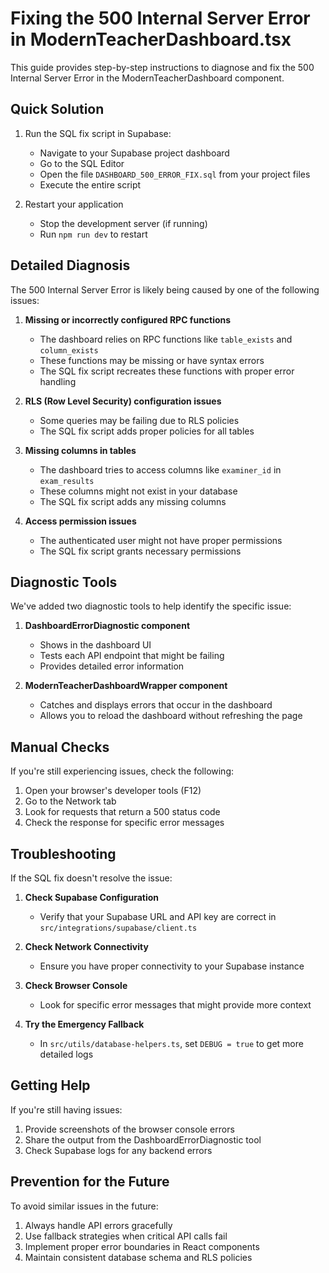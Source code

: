 # Fixing the 500 Internal Server Error in ModernTeacherDashboard.tsx

This guide provides step-by-step instructions to diagnose and fix the 500 Internal Server Error in the ModernTeacherDashboard component.

## Quick Solution

1. Run the SQL fix script in Supabase:
   - Navigate to your Supabase project dashboard
   - Go to the SQL Editor
   - Open the file `DASHBOARD_500_ERROR_FIX.sql` from your project files
   - Execute the entire script

2. Restart your application
   - Stop the development server (if running)
   - Run `npm run dev` to restart

## Detailed Diagnosis

The 500 Internal Server Error is likely being caused by one of the following issues:

1. **Missing or incorrectly configured RPC functions**
   - The dashboard relies on RPC functions like `table_exists` and `column_exists`
   - These functions may be missing or have syntax errors
   - The SQL fix script recreates these functions with proper error handling

2. **RLS (Row Level Security) configuration issues**
   - Some queries may be failing due to RLS policies
   - The SQL fix script adds proper policies for all tables

3. **Missing columns in tables**
   - The dashboard tries to access columns like `examiner_id` in `exam_results`
   - These columns might not exist in your database
   - The SQL fix script adds any missing columns

4. **Access permission issues**
   - The authenticated user might not have proper permissions
   - The SQL fix script grants necessary permissions

## Diagnostic Tools

We've added two diagnostic tools to help identify the specific issue:

1. **DashboardErrorDiagnostic component**
   - Shows in the dashboard UI
   - Tests each API endpoint that might be failing
   - Provides detailed error information

2. **ModernTeacherDashboardWrapper component**
   - Catches and displays errors that occur in the dashboard
   - Allows you to reload the dashboard without refreshing the page

## Manual Checks

If you're still experiencing issues, check the following:

1. Open your browser's developer tools (F12)
2. Go to the Network tab
3. Look for requests that return a 500 status code
4. Check the response for specific error messages

## Troubleshooting

If the SQL fix doesn't resolve the issue:

1. **Check Supabase Configuration**
   - Verify that your Supabase URL and API key are correct in `src/integrations/supabase/client.ts`

2. **Check Network Connectivity**
   - Ensure you have proper connectivity to your Supabase instance

3. **Check Browser Console**
   - Look for specific error messages that might provide more context

4. **Try the Emergency Fallback**
   - In `src/utils/database-helpers.ts`, set `DEBUG = true` to get more detailed logs

## Getting Help

If you're still having issues:

1. Provide screenshots of the browser console errors
2. Share the output from the DashboardErrorDiagnostic tool
3. Check Supabase logs for any backend errors

## Prevention for the Future

To avoid similar issues in the future:

1. Always handle API errors gracefully
2. Use fallback strategies when critical API calls fail
3. Implement proper error boundaries in React components
4. Maintain consistent database schema and RLS policies
